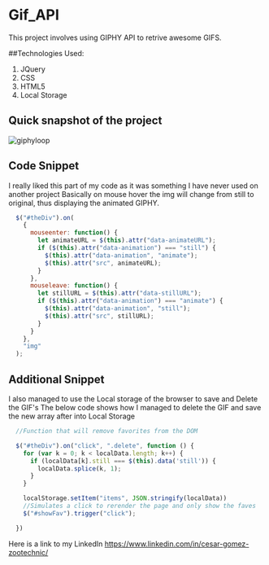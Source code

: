 # Gif_API

This project involves using GIPHY API to retrive awesome GIFS.

##Technologies Used:

1. JQuery
2. CSS
3. HTML5
4. Local Storage 

## Quick snapshot of the project

![giphyloop](assets/images/giphyloop.gif)

## Code Snippet

I really liked this part of my code as it was something I have never used on another project
Basically on mouse hover the img will change from still to original, thus displaying the animated GIPHY.


```javascript
  $("#theDiv").on(
    {
      mouseenter: function() {
        let animateURL = $(this).attr("data-animateURL");
        if ($(this).attr("data-animation") === "still") {
          $(this).attr("data-animation", "animate");
          $(this).attr("src", animateURL);
        }
      },
      mouseleave: function() {
        let stillURL = $(this).attr("data-stillURL");
        if ($(this).attr("data-animation") === "animate") {
          $(this).attr("data-animation", "still");
          $(this).attr("src", stillURL);
        }
      }
    },
    "img"
  );

```
## Additional Snippet
I also managed to use the Local storage of the browser to save and Delete the GIF's
The below code shows how I managed to delete the GIF and save the new array after
into Local Storage

```Javascript
  //Function that will remove favorites from the DOM

  $("#theDiv").on("click", ".delete", function () {
    for (var k = 0; k < localData.length; k++) {
      if (localData[k].still === $(this).data('still')) {
        localData.splice(k, 1);
      }
    }

    localStorage.setItem("items", JSON.stringify(localData))
    //Simulates a click to rerender the page and only show the faves
    $("#showFav").trigger("click");

  })

```

Here is a link to my LinkedIn
https://www.linkedin.com/in/cesar-gomez-zootechnic/

